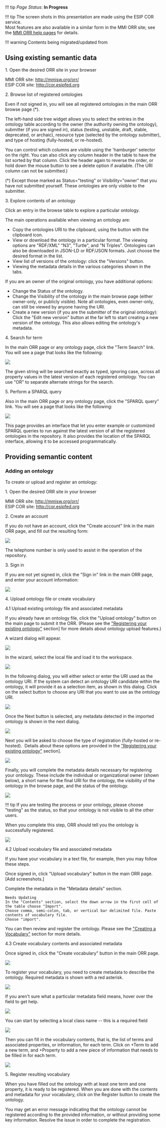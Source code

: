 !!! tip
    _Page Status_: **In Progress**
    
!!! tip
    The screen shots in this presentation are made using the ESIP COR service.   
    Most features are also available in a similar form in the MMI ORR site; see the [MMI ORR help pages](https://marinemetadata.org/mmiorrusrman/mmiorrgetstarted) for details.

!!! warning
    Contents being migrated/updated from 
    

## Using existing semantic data

1\. Open the desired ORR site in your browser

MMI ORR site: http://mmisw.org/orr/   
ESIP COR site: http://cor.esipfed.org

2\. Browse list of registered ontologies

Even if not signed in, you will see all registered ontologies in the main ORR browse page (*).

The left-hand side tree widget allows you to select the entries in the ontology table according to the owner (the authority owning the ontology), submitter (if you are signed in),  status (testing, unstable, draft, stable, deprecated, or archaic), resource type (selected by the ontology submitter), and type of hosting (fully-hosted, or re-hosted). 

You can control which columns are visible using the 'hamburger' selector on the right. You can also click any column header in the table to have the list sorted by that column. 
Click the header again to reverse the order, or hold down the mouse button to see a delete option if available. (The URI column can not be submitted.)

(*) Except those marked as Status="testing" or Visibility="owner" that you have not submitted yourself.  These ontologies are only visible to the submitter.

3\. Explore contents of an ontology

Click an entry in the browse table to explore a particular ontology.

The main operations available when viewing an ontology are:
*	Copy the ontologies URI to the clipboard, using the button with the clipboard icon.
*   View or download the ontology in a particular format. The viewing options are "RDF/XML" "N3", "Turtle", and "N Triples". Ontologies can also be downloaded in JSON-LD or RDF/JSON formats. Just choose the desired format in the list.
*   View list of versions of the ontology: click the "Versions" button.
*	Viewing the metadata details in the various categories shown in the tabs.

If you are an owner of the original ontology, you have additional options:
*	Change the Status of the ontology.
*	Change the Visibility of the ontology in the main browse page (either owner-only, or publicly visible). Note all ontologies, even owner-only, can still be viewed by anyone having the URI. 
*   Create a new version (if you are the submitter of the original ontology): Click the 
"Edit new version" button at the far left to start creating a new version of the ontology. This also allows editing the ontology's metadata.

4\. Search for term

In the main ORR page or any ontology page, click the "Term Search" link. You will see a page that looks like the following:

![](img/cor/cor-term-search-page-20160828.png)

The given string will be searched exactly as typed, ignoring case, across all property values in  the latest version of each registered ontology. You can use "OR" to separate alternate strings for the search.

5\. Perform a SPARQL query

Also in the main ORR page or any ontology page, click the "SPARQL query" link. You will see a page that looks like the following:

![](img/cor/cor-sparql-search-page-20160828.png)

This page provides an interface that let you enter example or customized SPARQL queries to run against the latest version of all the registered ontologies in the repository. It also provides the location of the SPARQL interface, allowing it to be accessed programmatically.

## Providing semantic content 

### Adding an ontology

To create or upload and register an ontology:

1\. Open the desired ORR site in your browser

MMI ORR site: http://mmisw.org/orr/   
ESIP COR site: http://cor.esipfed.org

2\. Create an account

If you do not have an account, click the "Create account" link in the main ORR page, and fill out the resulting form: 

![](img/cor/cor-create-account-window-20160828.png)

The telephone number is only used to assist in the operation of the repository.

3\. Sign in

If you are not yet signed in, click the "Sign in" link in the main ORR page, and enter your account information:

![](img/cor/cor-sign-in-window-20160828.png)

4\. Upload ontology file or create vocabulary

4\.1 Upload existing ontology file and associated metadata

If you already have an ontology file, click the "Upload ontology" button on the main 
page to submit it the ORR. 
(Please see the ["Registering your existing ontology"](http://mmisw.org/orrdoc/upload/) section] for more details about ontology upload features.)

A wizard dialog will appear.  

![](img/cor/cor-create-account-window-20160828.png)

In the wizard, select the local file and load it to the workspace. 

![](img/cor/cor-ontology-upload-dialog-20160828.png)

In the following dialog, you will either select or enter the URI used as the ontology URI. If the system can detect an ontology URI candidate within the ontology, it will provide it as a selection item, as shown in this dialog. Click on the select button to choose any URI that you want to use as the ontology URI.

![](img/cor/cor-ontology-uri-select-20160828.png)

Once the Next button is selected, any metadata detected in the imported ontology is shown in the next dialog.

![](img/cor/cor-ontology-registration-metadata-20160828.png)

Next you will be asked to choose the type of registration (fully-hosted or re-hosted).  Details about these options are provided in the ["Registering your existing ontology"](http://mmisw.org/orrdoc/upload/) section]. 

![](img/cor/cor-ontology-registration-hosting-20160828.png)

Finally, you will complete the metadata details necessary for registering your ontology. These include the individual or organizational owner (shown below), a short name for the final URI for the ontology, the visibility of the ontology in the browse page, and the status of the ontology.  

![](img/cor/cor-ontology-owner-selection-20160828.png)

!!! tip If you are testing the process or your ontology, please choose "testing" as the status, so that your ontology is not visible to all the other users.

When you complete this step, ORR should tell you the ontology is successfully registered.

![](img/cor/cor-ontology-registration-successful-20160828.png)


4\.2 Upload vocabulary file and associated metadata

If you have your vocabulary in a text file, for example, then you may follow these steps.

Once signed in, click "Upload vocabulary" button in the main ORR page. [Add screenshots.]

Complete the metadata in the "Metadata details" section. 

``` 
Needs Updating   
In the "Contents" section, select the down arrow in the first cell of the table choose "Import".  
Choose comma, semi-colon, tab, or vertical bar delimited file. Paste contents of vocabulary file.  
Choose "import". 
```

You can then review and register the ontology. Please see the 
["Creating a Vocabulary"](http://mmisw.org/orrdoc/vocab/new/) 
section for more details.

4\.3 Create vocabulary contents and associated metadata

Once signed in, click the "Create vocabulary" button in the main ORR page.

![](img/cor/cor-vocabulary-create-initial-20160828.png)

To register your vocabulary, you need to create metadata to describe the ontology. Required metadata is shown with a red asterisk.

![](img/cor/cor-vocabulary-create-initial-20160828.png)

If you aren't sure what a particular metadata field means, hover over the field to get help.

![](img/cor/cor-vocabulary-create-initial-20160828.png)

You can start by selecting a local class name -- this is a required field

![](img/cor/cor-vocabulary-create-local-name-20160828.png)

Then you can fill in the vocabulary contents, that is, the list of terms and associated properties, or information, for each term. Click on +Term to add a new term, and +Property to add a new piece of information that needs to be filled in for each term.

![](img/cor/cor-vocabulary-create-term-property-20160828.png)

5\. Register resulting vocabulary

When you have filled out the ontology with at least one term and one property, it is ready to be registered. When you are done with the contents and metadata for your vocabulary, click on the Register button to create the ontology. 

You may get an error message indicating that the ontology cannot be registered according to the provided information, or without providing some key information. Resolve the issue in order to complete the registration.
 

